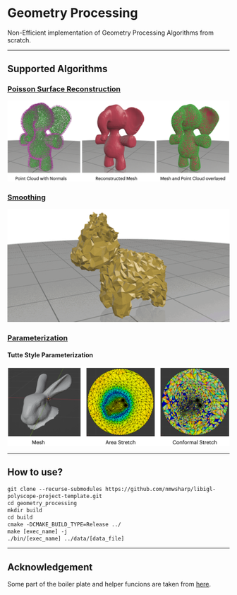 # Geometry Processing
Non-Efficient implementation of Geometry Processing Algorithms from scratch.

---
## Supported Algorithms
### [Poisson Surface Reconstruction](https://hhoppe.com/poissonrecon.pdf)

![alt PSR](/assets/psr.png)

### [Smoothing](https://github.com/alecjacobson/geometry-processing-smoothing)
![alt Smoothing](/assets/smoothing.gif)

### [Parameterization](https://people.math.harvard.edu/~knill/teaching/summer2011/handouts/22-uvmap.pdf)
#### Tutte Style Parameterization
![alt Parameterization](/assets/param.png)

---
## How to use?
```
git clone --recurse-submodules https://github.com/nmwsharp/libigl-polyscope-project-template.git
cd geometry_processing
mkdir build
cd build
cmake -DCMAKE_BUILD_TYPE=Release ../
make [exec_name] -j
./bin/[exec_name] ../data/[data_file]
```
---
## Acknowledgement
Some part of the boiler plate and helper funcions are taken from [here](https://github.com/alecjacobson/geometry-processing).


